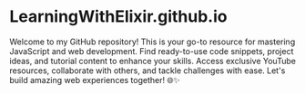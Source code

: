 # LearningWithElixir.github.io
Welcome to my GitHub repository! This is your go-to resource for mastering JavaScript and web development. Find ready-to-use code snippets, project ideas, and tutorial content to enhance your skills. Access exclusive YouTube resources, collaborate with others, and tackle challenges with ease. Let's build amazing web experiences together! 🌐✨
